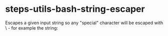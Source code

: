 steps-utils-bash-string-escaper
===============================

Escapes a given input string so any "special" character will be escaped with \ - for example the string: 
